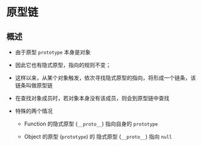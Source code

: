 # 原型链

## 概述

  - 由于原型 `prototype` 本身是对象

  - 因此它也有隐式原型，指向的规则不变；

  - 这样以来，从某个对象触发，依次寻找隐式原型的指向，将形成一个链条，该链条叫做原型链

  - 在查找对象成员时，若对象本身没有该成员，则会到原型链中查找

  - 特殊的两个情况

      - Function 的隐式原型 (`__proto__`) 指向自身的 `prototype`

      - Object 的原型 (`prototype`) 的 隐式原型 (`__proto__`) 指向 `null`
